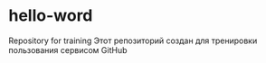 # hello-word
Repository for training
Этот репозиторий создан для тренировки пользования сервисом GitHub
